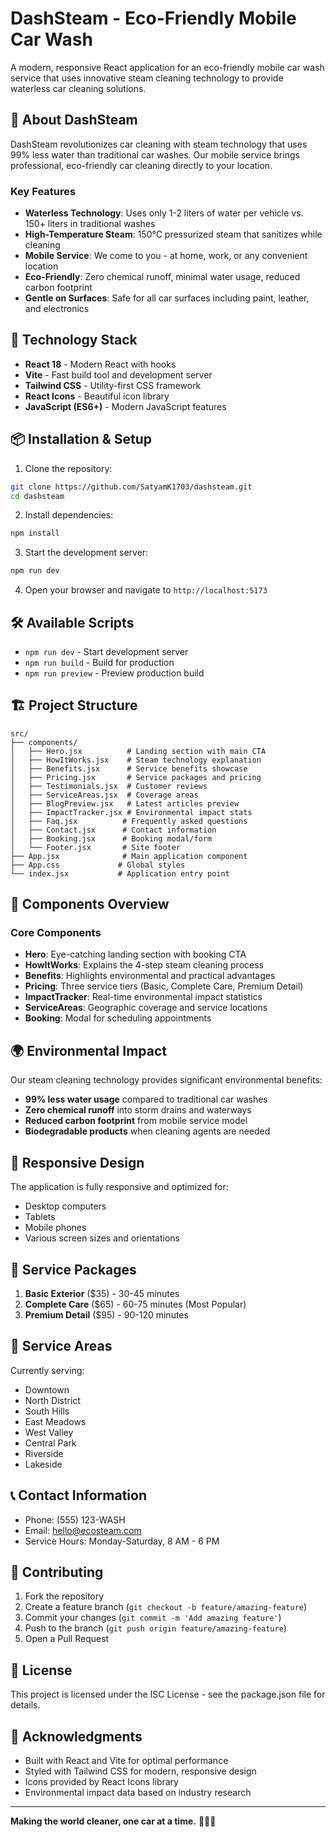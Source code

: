 
# DashSteam - Eco-Friendly Mobile Car Wash

A modern, responsive React application for an eco-friendly mobile car wash service that uses innovative steam cleaning technology to provide waterless car cleaning solutions.

## 🌱 About DashSteam

DashSteam revolutionizes car cleaning with steam technology that uses 99% less water than traditional car washes. Our mobile service brings professional, eco-friendly car cleaning directly to your location.

### Key Features

- **Waterless Technology**: Uses only 1-2 liters of water per vehicle vs. 150+ liters in traditional washes
- **High-Temperature Steam**: 150°C pressurized steam that sanitizes while cleaning
- **Mobile Service**: We come to you - at home, work, or any convenient location
- **Eco-Friendly**: Zero chemical runoff, minimal water usage, reduced carbon footprint
- **Gentle on Surfaces**: Safe for all car surfaces including paint, leather, and electronics

## 🚀 Technology Stack

- **React 18** - Modern React with hooks
- **Vite** - Fast build tool and development server
- **Tailwind CSS** - Utility-first CSS framework
- **React Icons** - Beautiful icon library
- **JavaScript (ES6+)** - Modern JavaScript features

## 📦 Installation & Setup

1. Clone the repository:
```bash
git clone https://github.com/SatyamK1703/dashsteam.git
cd dashsteam
```

2. Install dependencies:
```bash
npm install
```

3. Start the development server:
```bash
npm run dev
```

4. Open your browser and navigate to `http://localhost:5173`

## 🛠️ Available Scripts

- `npm run dev` - Start development server
- `npm run build` - Build for production
- `npm run preview` - Preview production build

## 🏗️ Project Structure

```
src/
├── components/
│   ├── Hero.jsx          # Landing section with main CTA
│   ├── HowItWorks.jsx    # Steam technology explanation
│   ├── Benefits.jsx      # Service benefits showcase
│   ├── Pricing.jsx       # Service packages and pricing
│   ├── Testimonials.jsx  # Customer reviews
│   ├── ServiceAreas.jsx  # Coverage areas
│   ├── BlogPreview.jsx   # Latest articles preview
│   ├── ImpactTracker.jsx # Environmental impact stats
│   ├── Faq.jsx          # Frequently asked questions
│   ├── Contact.jsx      # Contact information
│   ├── Booking.jsx      # Booking modal/form
│   └── Footer.jsx       # Site footer
├── App.jsx              # Main application component
├── App.css             # Global styles
└── index.jsx           # Application entry point
```

## 🎨 Components Overview

### Core Components

- **Hero**: Eye-catching landing section with booking CTA
- **HowItWorks**: Explains the 4-step steam cleaning process
- **Benefits**: Highlights environmental and practical advantages
- **Pricing**: Three service tiers (Basic, Complete Care, Premium Detail)
- **ImpactTracker**: Real-time environmental impact statistics
- **ServiceAreas**: Geographic coverage and service locations
- **Booking**: Modal for scheduling appointments

## 🌍 Environmental Impact

Our steam cleaning technology provides significant environmental benefits:

- **99% less water usage** compared to traditional car washes
- **Zero chemical runoff** into storm drains and waterways
- **Reduced carbon footprint** from mobile service model
- **Biodegradable products** when cleaning agents are needed

## 📱 Responsive Design

The application is fully responsive and optimized for:
- Desktop computers
- Tablets
- Mobile phones
- Various screen sizes and orientations

## 🎯 Service Packages

1. **Basic Exterior** ($35) - 30-45 minutes
2. **Complete Care** ($65) - 60-75 minutes (Most Popular)
3. **Premium Detail** ($95) - 90-120 minutes

## 🚗 Service Areas

Currently serving:
- Downtown
- North District
- South Hills
- East Meadows
- West Valley
- Central Park
- Riverside
- Lakeside

## 📞 Contact Information

- Phone: (555) 123-WASH
- Email: hello@ecosteam.com
- Service Hours: Monday-Saturday, 8 AM - 6 PM

## 🤝 Contributing

1. Fork the repository
2. Create a feature branch (`git checkout -b feature/amazing-feature`)
3. Commit your changes (`git commit -m 'Add amazing feature'`)
4. Push to the branch (`git push origin feature/amazing-feature`)
5. Open a Pull Request

## 📄 License

This project is licensed under the ISC License - see the package.json file for details.

## 🙏 Acknowledgments

- Built with React and Vite for optimal performance
- Styled with Tailwind CSS for modern, responsive design
- Icons provided by React Icons library
- Environmental impact data based on industry research

---

**Making the world cleaner, one car at a time.** 🌱🚗✨
